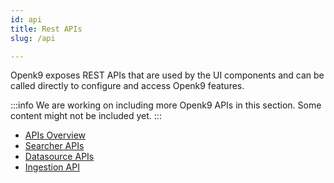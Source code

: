 ```yaml
---
id: api
title: Rest APIs
slug: /api

---
```


Openk9 exposes REST APIs that are used by the UI components and
can be called directly to configure and access Openk9 features.

:::info
We are working on including more Openk9 APIs in this section.
Some content might not be included yet.
:::


- [APIs Overview](api/api-introduction)
- [Searcher APIs](api/searcher-api)
- [Datasource APIs](api/datasource-api)
- [Ingestion API](api/ingestion-api)
